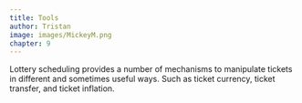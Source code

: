 ```yaml
---
title: Tools
author: Tristan
image: images/MickeyM.png
chapter: 9
---
```

Lottery scheduling provides a number of mechanisms to manipulate tickets in different and sometimes useful ways. Such as ticket currency, ticket transfer, and ticket inflation.